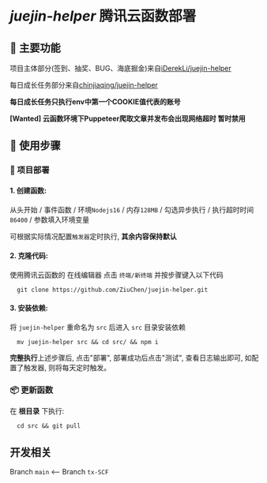 # *juejin-helper* 腾讯云函数部署

## 🚀 主要功能

项目主体部分(签到、抽奖、BUG、海底掘金)来自[iDerekLi/juejin-helper](https://github.com/iDerekLi/juejin-helper)

每日成长任务部分来自[chinjiaqing/juejin-helper](https://github.com/chinjiaqing/juejin-helper)

**每日成长任务只执行env中第一个COOKIE值代表的账号**

**[Wanted] 云函数环境下Puppeteer爬取文章并发布会出现网络超时 暂时禁用**

## 🔰 使用步骤

### 🎯 项目部署

#### 1. 创建函数:

从头开始 / 事件函数 / 环境`Nodejs16` / 内存`128MB` / 勾选异步执行 / 执行超时时间`86400` / 参数填入环境变量

可根据实际情况配置`触发器`定时执行, **其余内容保持默认**

#### 2. 克隆代码:

使用腾讯云函数的 在线编辑器 点击 `终端/新终端` 并按步骤键入以下代码

```shell
  git clone https://github.com/ZiuChen/juejin-helper.git
```

#### 3. 安装依赖:

将 `juejin-helper` 重命名为 `src` 后进入 `src` 目录安装依赖

```shell
  mv juejin-helper src && cd src/ && npm i
```

**完整执行**上述步骤后, 点击"部署", 部署成功后点击"测试", 查看日志输出即可, 如配置了触发器, 则将每天定时触发。

### 📦 更新函数

在 **根目录** 下执行:

```shell
  cd src && git pull
```

## 开发相关

Branch `main` <-- Branch `tx-SCF`